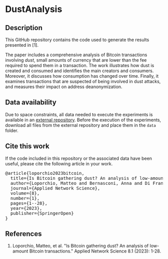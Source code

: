 # DustAnalysis

## Description

This GitHub repository contains the code used to generate the results presented in [1].

The paper includes a comprehensive analysis of Bitcoin transactions involving _dust_, small amounts of currency that are lower than the fee required to spend them in a transaction. The work illustrates how dust is created and consumed and identifies the main creators and consumers. Moreover, it discusses how consumption has changed over time. Finally, it examines transactions that are suspected of being involved in dust attacks, and measures their impact on address deanonymization.

## Data availability

Due to space constraints, all data needed to execute the experiments is available in an <a href="https://doi.org/10.5281/zenodo.7696454">external repository</a>. Before the execution of the experiments, download all files from the external repository and place them in the <code>data</code> folder.

## Cite this work

If the code included in this repository or the associated data have been useful, please cite the following article in your work.

<pre>
@article{loporchio2023bitcoin, 
  title={Is Bitcoin gathering dust? An analysis of low-amount Bitcoin transactions},
  author={Loporchio, Matteo and Bernasconi, Anna and Di Francesco Maesa, Damiano and Ricci, Laura},
  journal={Applied Network Science},
  volume={8},
  number={1},
  pages={1--28},
  year={2023},
  publisher={SpringerOpen}
}
</pre>

## References

1. Loporchio, Matteo, et al. "Is Bitcoin gathering dust? An analysis of low-amount Bitcoin transactions." Applied Network Science 8.1 (2023): 1-28.
